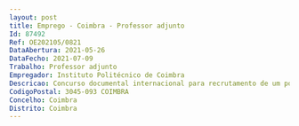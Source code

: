 ```yaml
--- 
layout: post
title: Emprego - Coimbra - Professor adjunto
Id: 87492
Ref: OE202105/0821
DataAbertura: 2021-05-26
DataFecho: 2021-07-09
Trabalho: Professor adjunto
Empregador: Instituto Politécnico de Coimbra
Descricao: Concurso documental internacional para recrutamento de um posto de trabalho na categoria de professor adjunto para a área científica de Ciência Veterinárias da Escola Superior Agrária de Coimbra.
CodigoPostal: 3045-093 COIMBRA
Concelho: Coimbra
Distrito: Coimbra
--- 
```

